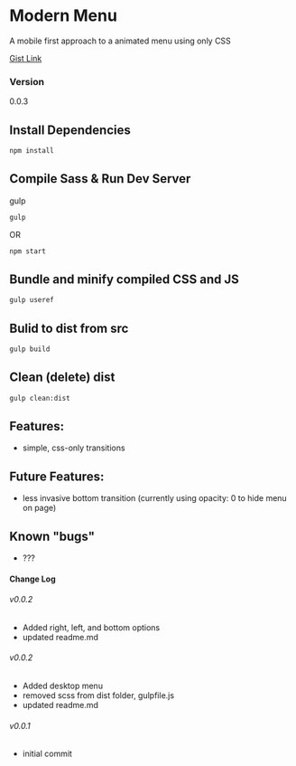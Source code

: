 # Modern Menu

A mobile first approach to a animated menu using only CSS

[Gist Link](https://gist.github.com/jbratcher/0a0c1454c83a6468b3f10d6847b9ff5f)

### Version

0.0.3

## Install Dependencies

```bash
npm install 
```

## Compile Sass & Run Dev Server

gulp

```bash
gulp
```
OR

```bash
npm start
```

## Bundle and minify compiled CSS and JS

```bash
gulp useref
```

## Bulid to dist from src

```bash
gulp build
```
## Clean (delete) dist

```bash
gulp clean:dist
```

## Features: 

* simple, css-only transitions

## Future Features:

* less invasive bottom transition (currently using opacity: 0 to hide menu on page)

## Known "bugs"

* ???

#### Change Log

###### v0.0.2

* Added right, left, and bottom options
* updated readme.md

###### v0.0.2

* Added desktop menu
* removed scss from dist folder, gulpfile.js
* updated readme.md

###### v0.0.1

* initial commit

